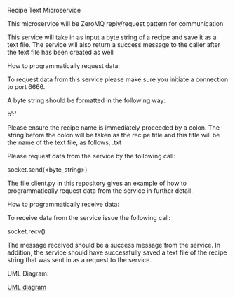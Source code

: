 Recipe Text Microservice

This microservice will be ZeroMQ reply/request pattern for communication

This service will take in as input a byte string of a recipe and save it as a text file.
The service will also return a success message to the caller after the text
file has been created as well

How to programmatically request data:

To request data from this service please make sure you initiate a connection to
port 6666.

A byte string should be formatted in the following way:

b'<recipe name>:<the rest of the recipe string>'

Please ensure the recipe name is immediately proceeded by a colon. The string
before the colon will be taken as the recipe title and this title will
be the name of the text file, as follows, <recipe name>.txt

Please request data from the service by the following call:

socket.send(<byte_string>)

The file client.py in this repository gives an example of how to 
programmatically request data from the service in further detail.

How to programmatically receive data:

To receive data from the service issue the following call:

socket.recv()

The message received should be a success message from the service. In addition, 
the service should have successfully saved a text file of the recipe string 
that was sent in as a request to the service.


UML Diagram:

[UML diagram](./diagram.png)




